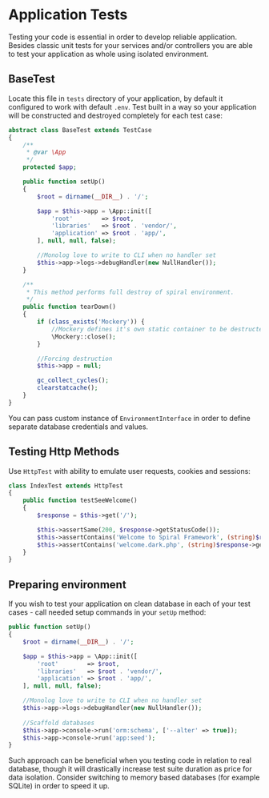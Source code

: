 # Application Tests
Testing your code is essential in order to develop reliable application. Besides classic unit tests for your services and/or controllers you are able to test your application as whole using isolated environment.

## BaseTest
Locate this file in `tests` directory of your application, by default it configured to work with default `.env`. Test built in a way so your application will be constructed and destroyed completely for each test case:

```php
abstract class BaseTest extends TestCase
{
    /**
     * @var \App
     */
    protected $app;

    public function setUp()
    {
        $root = dirname(__DIR__) . '/';

        $app = $this->app = \App::init([
            'root'        => $root,
            'libraries'   => $root . 'vendor/',
            'application' => $root . 'app/',
        ], null, null, false);

        //Monolog love to write to CLI when no handler set
        $this->app->logs->debugHandler(new NullHandler());
    }

    /**
     * This method performs full destroy of spiral environment.
     */
    public function tearDown()
    {
        if (class_exists('Mockery')) {
            //Mockery defines it's own static container to be destructed
            \Mockery::close();
        }

        //Forcing destruction
        $this->app = null;

        gc_collect_cycles();
        clearstatcache();
    }
}
```

You can pass custom instance of `EnvironmentInterface` in order to define separate database credentials and values. 

## Testing Http Methods
Use `HttpTest` with ability to emulate user requests, cookies and sessions:

```php
class IndexTest extends HttpTest
{
    public function testSeeWelcome()
    {
        $response = $this->get('/');

        $this->assertSame(200, $response->getStatusCode());
        $this->assertContains('Welcome to Spiral Framework', (string)$response->getBody());
        $this->assertContains('welcome.dark.php', (string)$response->getBody());
    }
}
```

## Preparing environment
If you wish to test your application on clean database in each of your test cases - call needed setup commands in your `setUp` method:

```php
public function setUp()
{
    $root = dirname(__DIR__) . '/';

    $app = $this->app = \App::init([
        'root'        => $root,
        'libraries'   => $root . 'vendor/',
        'application' => $root . 'app/',
    ], null, null, false);

    //Monolog love to write to CLI when no handler set
    $this->app->logs->debugHandler(new NullHandler());
    
    //Scaffold databases
    $this->app->console->run('orm:schema', ['--alter' => true]);
    $this->app->console->run('app:seed');
}
```

Such approach can be beneficial when you testing code in relation to real database, though it will drastically increase test suite duration as price for data isolation. Consider switching to memory based databases (for example SQLite) in order to speed it up.